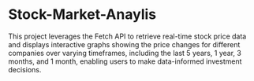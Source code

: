 # Stock-Market-Anaylis
This project leverages the Fetch API to retrieve real-time stock price data and displays interactive graphs showing the price changes for different companies over varying timeframes, including the last 5 years, 1 year, 3 months, and 1 month, enabling users to make data-informed investment decisions.
